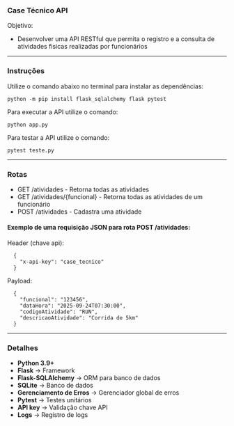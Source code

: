 
### **Case Técnico API**
Objetivo:
- Desenvolver uma API RESTful que permita o registro e a consulta de atividades fisicas realizadas por funcionários
  
---

### **Instruções**

Utilize o comando abaixo no terminal para instalar as dependências:

```
python -m pip install flask_sqlalchemy flask pytest
```

Para executar a API utilize o comando:
```
python app.py 
```

Para testar a API utilize o comando:
```
pytest teste.py
```

---
### **Rotas**
- GET /atividades - Retorna todas as atividades
- GET /atividades/{funcional} - Retorna todas as atividades de um funcionário
- POST /atividades - Cadastra uma atividade

#### Exemplo de uma requisição JSON para rota POST /atividades:

Header (chave api):
```
  {
    "x-api-key": "case_tecnico"
  }
```

Payload:

```
  {
    "funcional": "123456",
    "dataHora": "2025-09-24T07:30:00",
    "codigoAtividade": "RUN",
    "descricaoAtividade": "Corrida de 5km"
  }
```

---

### **Detalhes**

- **Python 3.9+**
- **Flask** → Framework
- **Flask-SQLAlchemy** → ORM para banco de dados
- **SQLite** → Banco de dados
- **Gerenciamento de Erros** → Gerenciador global de erros
- **Pytest** -> Testes unitários
- **API key** -> Validação chave API
- **Logs** -> Registro de logs
